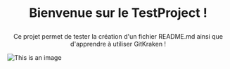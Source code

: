 # <p align="center">Bienvenue sur le TestProject !</p>

<p align="center">Ce projet permet de tester la création d'un fichier README.md ainsi que d'apprendre à utiliser GitKraken !</p>

![This is an image](https://res.cloudinary.com/canonical/image/fetch/f_auto,q_auto,fl_sanitize,w_819,h_511/https://dashboard.snapcraft.io/site_media/appmedia/2022/03/Screen_Shot_2022-03-16_at_7.49.24_AM_2.png)
